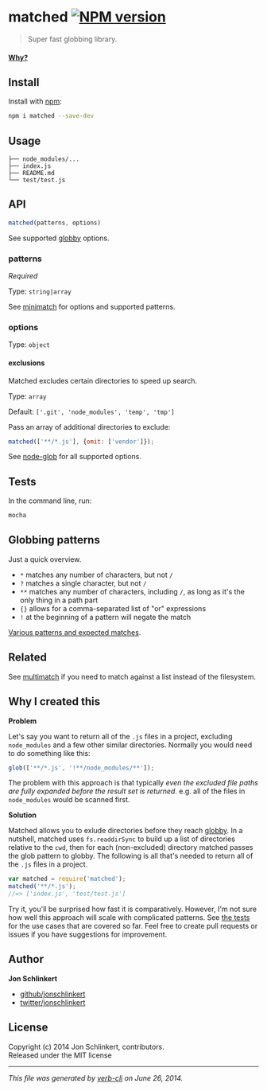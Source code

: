 # matched [![NPM version](https://badge.fury.io/js/matched.png)](http://badge.fury.io/js/matched)

> Super fast globbing library.

#### [Why?](#why-i-created-this)

## Install
Install with [npm](npmjs.org):

```bash
npm i matched --save-dev
```

## Usage

```
├── node_modules/...
├── index.js
├── README.md
└── test/test.js
```

## API

```js
matched(patterns, options)
```

See supported [globby](https://github.com/sindresorhus/globby) options.

### patterns

*Required*

Type: `string|array`

See [minimatch](https://github.com/isaacs/minimatch#usage) for options and supported patterns.

### options

Type: `object`

#### exclusions

Matched excludes certain directories to speed up search.

Type: `array`

Default: `['.git', 'node_modules', 'temp', 'tmp']`

Pass an array of additional directories to exclude:

```js
matched(['**/*.js'], {omit: ['vendor']});
```

See [node-glob](https://github.com/isaacs/node-glob#properties) for all supported options.


## Tests

In the command line, run:

```bash
mocha
```

## Globbing patterns

Just a quick overview.

- `*` matches any number of characters, but not `/`
- `?` matches a single character, but not `/`
- `**` matches any number of characters, including `/`, as long as it's the only thing in a path part
- `{}` allows for a comma-separated list of "or" expressions
- `!` at the beginning of a pattern will negate the match

[Various patterns and expected matches](https://github.com/sindresorhus/multimatch/blob/master/test.js).


## Related

See [multimatch](https://github.com/sindresorhus/multimatch) if you need to match against a list instead of the filesystem.

## Why I created this

**Problem**

Let's say you want to return all of the `.js` files in a project, excluding `node_modules` and a few other similar directories. Normally you would need to do something like this:

```js
glob(['**/*.js', '!**/node_modules/**']);
```

The problem with this approach is that typically _even the excluded file paths are fully expanded before the result set is returned_. e.g. all of the files in `node_modules` would be scanned first.

**Solution**

Matched allows you to exlude directories before they reach [globby](https://github.com/sindresorhus/globby). In a nutshell, matched uses `fs.readdirSync` to build up a list of directories relative to the `cwd`, then for each (non-excluded) directory matched passes the glob pattern to globby. The following is all that's needed to return all of the `.js` files in a project.

```js
var matched = require('matched');
matched('**/*.js');
//=> ['index.js', 'test/test.js']
```

Try it, you'll be surprised how fast it is comparatively. However, I'm not sure how well this approach will scale with complicated patterns. See [the tests](./test/test.js) for the use cases that are covered so far. Feel free to create pull requests or issues if you have suggestions for improvement.


## Author

**Jon Schlinkert**
 
+ [github/jonschlinkert](https://github.com/jonschlinkert)
+ [twitter/jonschlinkert](http://twitter.com/jonschlinkert) 

## License
Copyright (c) 2014 Jon Schlinkert, contributors.  
Released under the MIT license

***

_This file was generated by [verb-cli](https://github.com/assemble/verb-cli) on June 26, 2014._

[globule]: https://github.com/cowboy/node-globule
[multimatch]: https://github.com/sindresorhus/multimatch